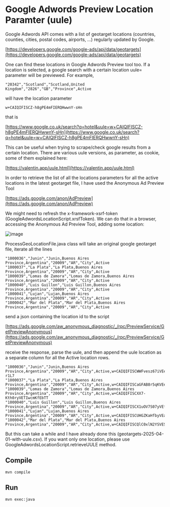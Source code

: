 # Google Adwords Preview Location Paramter (uule)


Google Adwords API comes with a list of geotarget locations (countries, counties, cities, postal codes, airports, ...) regularly updated by Google.

[https://developers.google.com/google-ads/api/data/geotargets](https://developers.google.com/google-ads/api/data/geotargets)

One can find these locations in Google Adwords Preview tool too. If a location is selected, a google search with a certain 
location uule= parameter will be previewed. For example, 

```
"20342","Scotland","Scotland,United Kingdom","2826","GB","Province",Active
```

will have the location parameter

```
w+CAIQIFISCZ-h8gPE4mFIERQHwwnY-sHn
```

that is

[https://www.google.co.uk/search?q=hotel&uule=w+CAIQIFISCZ-h8gPE4mFIERQHwwnY-sHn](https://www.google.co.uk/search?q=hotel&uule=w+CAIQIFISCZ-h8gPE4mFIERQHwwnY-sHn)

This can be useful when trying to scrape/check google results from a certain location. There are various uule versions, as parameter, as cookie, some of them explained here:

[https://valentin.app/uule.html](https://valentin.app/uule.html)

In order to retrieve the list of all the locations parameters for all the active locations in the latest geotarget file, I have used the Anonymous Ad Preview Tool

[https://ads.google.com/anon/AdPreview](https://ads.google.com/anon/AdPreview)

We might need to refresh the x-framework-xsrf-token (GoogleAdwordsLocationScript.xrsfToken). We can do that in a browser, accessing the Anonymous Ad Preview Tool, adding some location:

![image](https://github.com/user-attachments/assets/637384fa-cdcd-4730-ae50-101fb37a9db9)


ProcessGeoLocationFile.java class will take an original google geotarget file, iterate all the lines

```
"1000036","Junin","Junin,Buenos Aires Province,Argentina","20009","AR","City",Active
"1000037","La Plata","La Plata,Buenos Aires Province,Argentina","20009","AR","City",Active
"1000039","Lomas de Zamora","Lomas de Zamora,Buenos Aires Province,Argentina","20009","AR","City",Active
"1000040","Luis Guillon","Luis Guillon,Buenos Aires Province,Argentina","20009","AR","City",Active
"1000041","Lujan","Lujan,Buenos Aires Province,Argentina","20009","AR","City",Active
"1000042","Mar del Plata","Mar del Plata,Buenos Aires Province,Argentina","20009","AR","City",Active
```

send a json containing the location id to the script 

[https://ads.google.com/aw_anonymous_diagnostic/_/rpc/PreviewService/GetPreviewAnonymous](https://ads.google.com/aw_anonymous_diagnostic/_/rpc/PreviewService/GetPreviewAnonymous)

receive the response, parse the uule, and then append the uule location as a separate column for all the Active location rows.

```
"1000036","Junin","Junin,Buenos Aires Province,Argentina","20009","AR","City",Active,w+CAIQIFISCWWFvesz67iVEecTz0z-r1L7
"1000037","La Plata","La Plata,Buenos Aires Province,Argentina","20009","AR","City",Active,w+CAIQIFISCaGFAB8r5qKVEeMSc1TwRPy8
"1000039","Lomas de Zamora","Lomas de Zamora,Buenos Aires Province,Argentina","20009","AR","City",Active,w+CAIQIFISCXX7-Kth0ryVETIwcmKfEbTT
"1000040","Luis Guillon","Luis Guillon,Buenos Aires Province,Argentina","20009","AR","City",Active,w+CAIQIFISCX1uOV7S07yVEfs7mvmh4Yvr
"1000041","Lujan","Lujan,Buenos Aires Province,Argentina","20009","AR","City",Active,w+CAIQIFISCUHGZKaHfbyVEa4iU8WWhwlV
"1000042","Mar del Plata","Mar del Plata,Buenos Aires Province,Argentina","20009","AR","City",Active,w+CAIQIFISCQlC0xlN2YSVESbR_kuAcJbd
```

But this can take a while and I have already done this (geotargets-2025-04-01-with-uule.csv). If you want only one location, please use GoogleAdwordsLocationScript.retrieveUULE method.

## Compile

```
mvn compile
```

## Run


```
mvn exec:java
```
